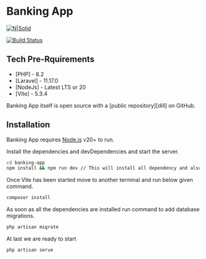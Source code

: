 # Banking App

[![N|Solid](https://cldup.com/dTxpPi9lDf.thumb.png)](https://nodesource.com/products/nsolid)

[![Build Status](https://travis-ci.org/joemccann/dillinger.svg?branch=master)](https://travis-ci.org/joemccann/dillinger)

## Tech Pre-Rquirements
- [PHP] - 8.2
- [Laravel] - 11.17.0
- [NodeJs] - Latest LTS or 20
- [Vite] - 5.3.4

Banking App itself is open source with a [public repository][dill]
on GitHub.

## Installation

Banking App requires [Node.js](https://nodejs.org/) v20+ to run.

Install the dependencies and devDependencies and start the server.

```sh
cd banking-app
npm install && npm run dev // This will install all dependency and also runs Vite
```
Once Vite has been started move to another terminal and run below given command.
```sh
composer install
```

As soon as all the dependencies are installed run command to add database migrations.

```sh
php artisan migrate
```

At last we are ready to start

```sh
php artisan serve
```
